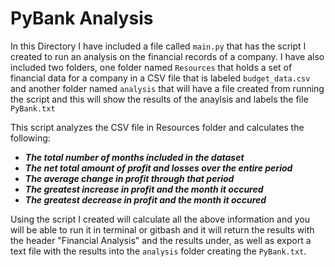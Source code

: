 # PyBank Analysis

In this Directory I have included a file called `main.py` that has the script
I created to run an analysis on the financial records of a company. I have also
included two folders, one folder named `Resources` that holds a set of financial 
data for a company in a CSV file that is labeled `budget_data.csv` and another 
folder named `analysis` that will have a file created from running the script and 
this will show the results of the anaylsis and labels the file `PyBank.txt` 

This script analyzes the CSV file in Resources folder and calculates the 
following:

- ***The total number of months included in the dataset***
- ***The net total amount of profit and losses over the entire period***
- ***The average change in profit through that period***
- ***The greatest increase in profit and the month it occured***
- ***The greatest decrease in profit and the month it occured***

Using the script I created will calculate all the above information and you will 
be able to run it in terminal or gitbash and it will return the results with the 
header "Financial Analysis" and the results under, as well as export a text file 
with the results into the `analysis` folder creating the `PyBank.txt`.
